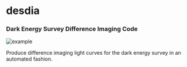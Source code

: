 # desdia
### Dark Energy Survey Difference Imaging Code

![example](https://user-images.githubusercontent.com/13906989/85915997-e4c08b00-b811-11ea-8093-5f2df0d15962.png)

Produce difference imaging light curves for the dark energy survey in an automated fashion.
